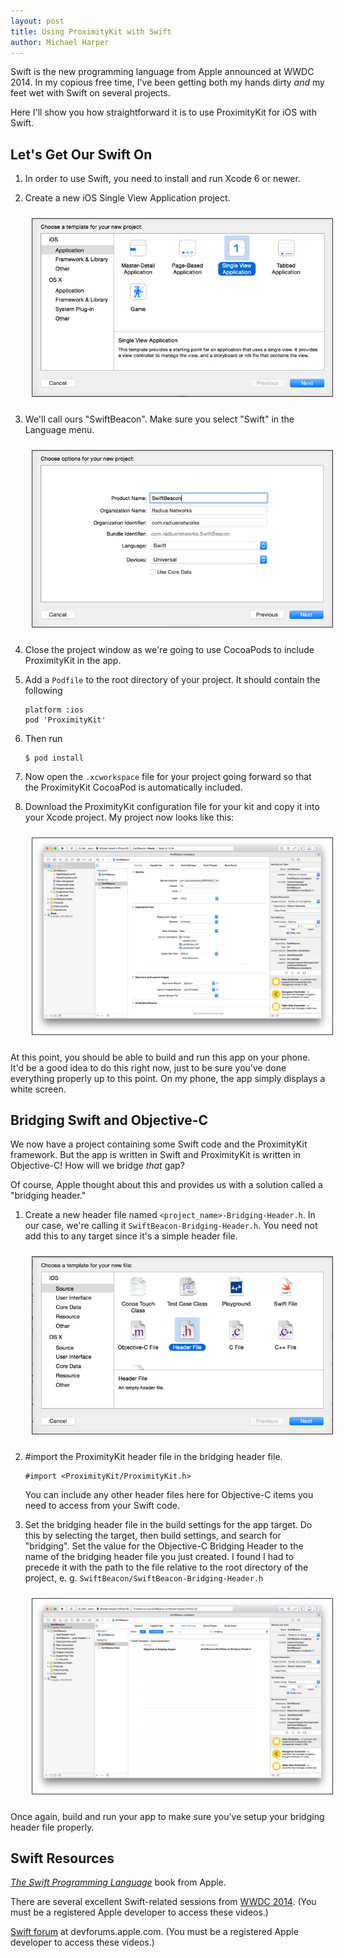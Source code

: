 ```yaml
---
layout: post
title: Using ProximityKit with Swift
author: Michael Harper
---
```

Swift is the new programming language from Apple announced at WWDC 2014.  In my copious free time, I've been getting both my hands dirty _and_ my feet wet with Swift on several projects.


Here I'll show you how straightforward it is to use ProximityKit for iOS with Swift.

Let's Get Our Swift On
---

1. In order to use Swift, you need to install and run Xcode 6 or newer.

2. Create a new iOS Single View Application project.

   <img style="margin:10px; border: thin solid #333;" src='/img/swift-1.png'>

3. We'll call ours "SwiftBeacon". Make sure you select "Swift" in the Language menu.

   <img style="margin:10px; border: thin solid #333;" src='/img/swift-2.png'>

4. Close the project window as we're going to use CocoaPods to include ProximityKit in the app.

5. Add a `Podfile` to the root directory of your project.  It should contain the following

   ```
   platform :ios
   pod 'ProximityKit'
   ```

6. Then run

   ```
   $ pod install
   ```

7. Now open the `.xcworkspace` file for your project going forward so that the ProximityKit CocoaPod is automatically included.

8. Download the ProximityKit configuration file for your kit and copy it into your Xcode project.  My project now looks like this:
   
   <img style="margin:10px; border: thin solid #333;" src='/img/swift-3.png'>

At this point, you should be able to build and run this app on your phone.  It'd be a good idea to do this right now, just to be sure you've done everything properly up to this point.  On my phone, the app simply displays a white screen.

Bridging Swift and Objective-C
---

We now have a project containing some Swift code and the ProximityKit framework.  But the app is written in Swift and ProximityKit is written in Objective-C!  How will we bridge _that_ gap?

Of course, Apple thought about this and provides us with a solution called a "bridging header."

1. Create a new header file named `<project_name>-Bridging-Header.h`.  In our case, we're calling it `SwiftBeacon-Bridging-Header.h`.  You need not add this to any target since it's a simple header file.

   <img style="margin:10px; border: thin solid #333;" src='/img/swift-4.png'>

2. \#import the ProximityKit header file in the bridging header file.

   ```
   #import <ProximityKit/ProximityKit.h>
   ```

   You can include any other header files here for Objective-C items you need to access from your Swift code.
   
3. Set the bridging header file in the build settings for the app target.  Do this by selecting the target, then build settings, and search for "bridging". Set the value for the Objective-C Bridging Header to the name of the bridging header file you just created.  I found I had to precede it with the path to the file relative to the root directory of the project, e. g. `SwiftBeacon/SwiftBeacon-Bridging-Header.h`

   <img style="margin:10px; border: thin solid #333;" src='/img/swift-5.png'>

Once again, build and run your app to make sure you've setup your bridging header file properly.

Swift Resources
---

[_The Swift Programming Language_](https://itunes.apple.com/us/book/swift-programming-language/id881256329?mt=11) book from Apple.

There are several excellent Swift-related sessions from [WWDC 2014](https://developer.apple.com/videos/wwdc/2014/). (You must be a registered Apple developer to access these videos.)

[Swift forum](https://devforums.apple.com/community/tools/languages/swift) at devforums.apple.com.  (You must be a registered Apple developer to access these videos.)
